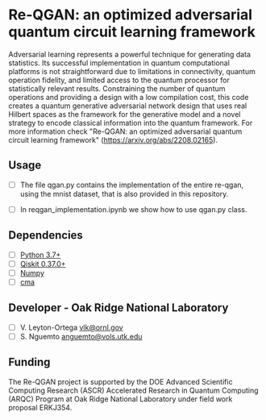 # Re-QGAN: an optimized adversarial quantum circuit learning framework
Adversarial learning represents a powerful technique for generating data statistics. Its successful implementation in quantum computational platforms is not straightforward due to limitations in connectivity, quantum operation fidelity, and limited access to the quantum processor for statistically relevant results. Constraining the number of quantum operations and providing a design with a low compilation cost, this code creates a quantum generative adversarial network design that uses real Hilbert spaces as the framework for the generative model and a novel strategy to encode classical information into the quantum framework. For more information check "Re-QGAN: an optimized adversarial quantum circuit learning framework" (https://arxiv.org/abs/2208.02165).

## Usage
- [ ] The file qgan.py contains the implementation of the entire re-qgan, using the mnist dataset, that is also provided in this repository.

- [ ] In reqgan_implementation.ipynb we show how to use qgan.py class. 

## Dependencies
- [ ] [Python 3.7+](https://www.python.org/downloads/)
- [ ] [Qiskit 0.37.0+](https://qiskit.org)
- [ ] [Numpy](https://numpy.org/install/)
- [ ] [cma](https://pypi.python.org/pypi/cma)

## Developer - Oak Ridge National Laboratory 
- [ ] V. Leyton-Ortega vlk@ornl.gov
- [ ] S. Nguemto anguemto@vols.utk.edu

## Funding 
The Re-QGAN project is supported by the DOE Advanced Scientific Computing Research (ASCR) Accelerated Research in Quantum Computing (ARQC) Program at Oak Ridge National Laboratory under field work proposal ERKJ354.
 
